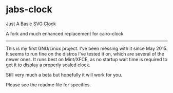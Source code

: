 # jabs-clock
Just A Basic SVG Clock

A fork and much enhanced replacement for cairo-clock

----
This is my first GNU/Linux project. I've been messing with it since May 2015.
It seems to run fine on the distros I've tested it on, which are several of the
newer ones. It runs best on Mint/XFCE, as no startup wait time is required to
get it to display a properly scaled clock.

Still very much a beta but hopefully it will work for you.

Please see the readme file for specifics.

